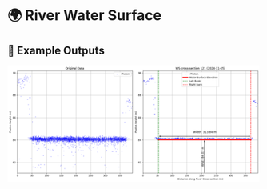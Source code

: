 # 🌍 River Water Surface 

## 📸 Example Outputs

![image alt](https://github.com/SaeidDaliriSusefi/RiverWSE-Estimation/blob/c62a8886ab09fd839aca38c854f321add1c405fe/Images/River.png)
